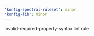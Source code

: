 ```yaml
---
'konfig-spectral-ruleset': minor
'konfig-lib': minor
---
```


invalid-required-property-syntax lint rule
